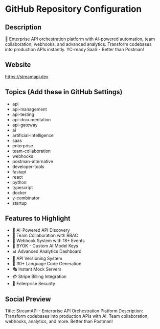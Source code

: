 # GitHub Repository Configuration

## Description
🚀 Enterprise API orchestration platform with AI-powered automation, team collaboration, webhooks, and advanced analytics. Transform codebases into production APIs instantly. YC-ready SaaS - Better than Postman!

## Website
https://streamapi.dev

## Topics (Add these in GitHub Settings)
- api
- api-management
- api-testing
- api-documentation
- api-gateway
- ai
- artificial-intelligence
- saas
- enterprise
- team-collaboration
- webhooks
- postman-alternative
- developer-tools
- fastapi
- react
- python
- typescript
- docker
- y-combinator
- startup

## Features to Highlight
- 🤖 AI-Powered API Discovery
- 👥 Team Collaboration with RBAC
- 🔔 Webhook System with 18+ Events
- 🔑 BYOK - Custom AI Model Keys
- 📊 Advanced Analytics Dashboard
- 🔄 API Versioning System
- 🚀 30+ Language Code Generation
- 🎭 Instant Mock Servers
- 💳 Stripe Billing Integration
- 🔐 Enterprise Security

## Social Preview
Title: StreamAPI - Enterprise API Orchestration Platform
Description: Transform codebases into production APIs with AI. Team collaboration, webhooks, analytics, and more. Better than Postman!